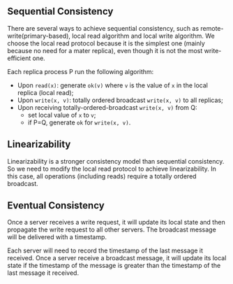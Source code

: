 ## Sequential Consistency
There are several ways to achieve sequential consistency, such as remote-write(primary-based), local read algorithm and local write algorithm. We choose the local read protocol because it is the simplest one (mainly because no need for a mater replica), even though it is not the most write-efficient one.

Each replica process P run the following algorithm:
- Upon `read(x)`: generate `ok(v)` where `v` is the value of `x` in the local replica (local read);
- Upon `write(x, v)`: totally ordered broadcast `write(x, v)` to all replicas;
- Upon receiving totally-ordered-broadcast `write(x, v)` from Q: 
    - set local value of `x` to `v`;
    - if P=Q, generate `ok` for `write(x, v)`.


## Linearizability
Linearizability is a stronger consistency model than sequential consistency. So we need to modify the local read protocol to achieve linearizability. In this case, all operations (including reads) require a totally ordered broadcast.

## Eventual Consistency
Once a server receives a write request, it will update its local state and then propagate the write request to all other servers. The broadcast message will be delivered with a timestamp.

Each server will need to record the timestamp of the last message it received. Once a server receive a broadcast message, it will update its local state if the timestamp of the message is greater than the timestamp of the last message it received.